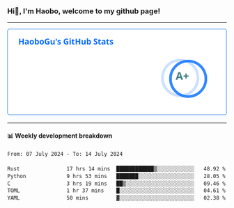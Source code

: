<!--<h2 align="center"> Hi👋, I'm Haobo, welcome to my github page! </h2>-->
### Hi👋, I'm Haobo, welcome to my github page!
-------

<img href="https://github.com/HaoboGu" src="assets/stats.svg" alt="github stats" /> 

-------

#### 📊 **Weekly development breakdown**
<!--START_SECTION:waka-->

```txt
From: 07 July 2024 - To: 14 July 2024

Rust               17 hrs 14 mins  ████████████▒░░░░░░░░░░░░   48.92 %
Python             9 hrs 53 mins   ███████░░░░░░░░░░░░░░░░░░   28.05 %
C                  3 hrs 19 mins   ██▒░░░░░░░░░░░░░░░░░░░░░░   09.46 %
TOML               1 hr 37 mins    █░░░░░░░░░░░░░░░░░░░░░░░░   04.61 %
YAML               50 mins         ▓░░░░░░░░░░░░░░░░░░░░░░░░   02.38 %
```

<!--END_SECTION:waka-->
<!--
backup url: https://github-readme-status-dusky-ten.vercel.app/api?username=HaoboGu&count_private=true&show_icons=true&theme=transparent&border_color=2f80ed
-->
<!--
**HaoboGu/HaoboGu** is a ✨ _special_ ✨ repository because its `README.md` (this file) appears on your GitHub profile.

Here are some ideas to get you started:

- 🔭 I’m currently working on AI-assisted programming tools
- 🌱 I’m currently learning ...
- 👯 I’m looking to collaborate on ...
- 🤔 I’m looking for help with ...
- 💬 Ask me about ...
- 📫 How to reach me: ...
- 😄 Pronouns: ...
- ⚡ Fun fact: ...
-->
